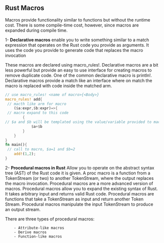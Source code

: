 ## Rust Macros

Macros provide functionality similar to functions but without the runtime cost. There is some compile-time cost, however, since macros are expanded during compile time.

1- **Declarative macros** enable you to write something similar to a match expression that operates on the Rust code you provide as arguments. It uses the code you provide to generate code that replaces the macro invocation

These macros are declared using macro_rules!. Declarative macros are a bit less powerful but provide an easy to use interface for creating macros to remove duplicate code. One of the common declarative macro is println!. Declarative macros provide a match like an interface where on match the macro is replaced with code inside the matched arm.

```rs
// use macro_rules! <name of macro>{<Body>}
macro_rules! add{
 // macth like arm for macro
    ($a:expr,$b:expr)=>{
 // macro expand to this code
        {
// $a and $b will be templated using the value/variable provided to macro
            $a+$b
        }
    }
}
fn main(){
 // call to macro, $a=1 and $b=2
    add!(1,2);
}

```

2- **Procedural macros in Rust**
Allow you to operate on the abstract syntax tree (AST) of the Rust code it is given. A proc macro is a function from a TokenStream (or two) to another TokenStream, where the output replaces the macro invocation.
Procedural macros are a more advanced version of macros. Procedural macros allow you to expand the existing syntax of Rust. It takes arbitrary input and returns valid Rust code. Procedural macros are functions that take a TokenStream as input and return another Token Stream. Procedural macros manipulate the input TokenStream to produce an output stream.

There are three types of procedural macros:

        - Attribute-like macros
        - Derive macros
        - Function-like macros
